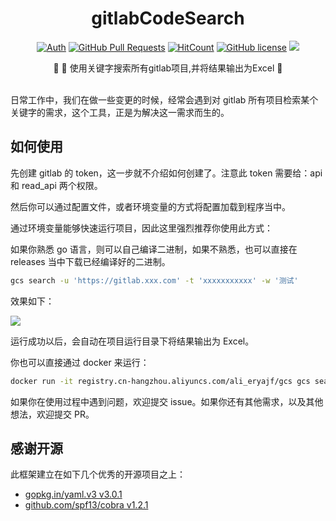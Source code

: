 <div align="center">
<h1>gitlabCodeSearch</h1>

[![Auth](https://img.shields.io/badge/Auth-eryajf-ff69b4)](https://github.com/eryajf)
[![GitHub Pull Requests](https://img.shields.io/github/stars/eryajf/gitlabCodeSearch)](https://github.com/eryajf/gitlabCodeSearch/stargazers)
[![HitCount](https://views.whatilearened.today/views/github/eryajf/gitlabCodeSearch.svg)](https://github.com/eryajf/gitlabCodeSearch)
[![GitHub license](https://img.shields.io/github/license/eryajf/gitlabCodeSearch)](https://github.com/eryajf/gitlabCodeSearch/blob/main/LICENSE)
[![](https://img.shields.io/badge/Awesome-MyStarList-c780fa?logo=Awesome-Lists)](https://github.com/eryajf/awesome-stars-eryajf#readme)

<p> 🌉 🔎 使用关键字搜索所有gitlab项目,并将结果输出为Excel 🌉</p>

<img src="https://camo.githubusercontent.com/82291b0fe831bfc6781e07fc5090cbd0a8b912bb8b8d4fec0696c881834f81ac/68747470733a2f2f70726f626f742e6d656469612f394575424971676170492e676966" width="800"  height="3">

</div>

日常工作中，我们在做一些变更的时候，经常会遇到对 gitlab 所有项目检索某个关键字的需求，这个工具，正是为解决这一需求而生的。

## 如何使用

先创建 gitlab 的 token，这一步就不介绍如何创建了。注意此 token 需要给：api 和 read_api 两个权限。

然后你可以通过配置文件，或者环境变量的方式将配置加载到程序当中。

通过环境变量能够快速运行项目，因此这里强烈推荐你使用此方式：

如果你熟悉 go 语言，则可以自己编译二进制，如果不熟悉，也可以直接在 releases 当中下载已经编译好的二进制。

```sh
gcs search -u 'https://gitlab.xxx.com' -t 'xxxxxxxxxxx' -w '测试'
```

效果如下：

![](https://cdn.jsdelivr.net/gh/eryajf/tu/img/image_20230902_000537.png)

运行成功以后，会自动在项目运行目录下将结果输出为 Excel。

你也可以直接通过 docker 来运行：

```sh
docker run -it registry.cn-hangzhou.aliyuncs.com/ali_eryajf/gcs gcs search -u 'https://gitlab.xxx.com' -t 'xxxxxxxxxxx' -w '测试'
```

如果你在使用过程中遇到问题，欢迎提交 issue。如果你还有其他需求，以及其他想法，欢迎提交 PR。

## 感谢开源

此框架建立在如下几个优秀的开源项目之上：

- [gopkg.in/yaml.v3 v3.0.1](https://github.com/go-yaml/yaml)
- [github.com/spf13/cobra v1.2.1](https://github.com/spf13/cobra)
